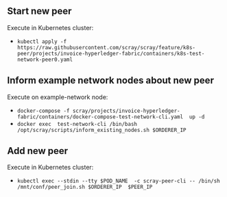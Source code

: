 ## Start new peer
Execute in Kubernetes cluster:
  * ```kubectl apply -f https://raw.githubusercontent.com/scray/scray/feature/k8s-peer/projects/invoice-hyperledger-fabric/containers/k8s-test-network-peer0.yaml```
  
## Inform example network nodes about new peer
Execute on example-network node:
  * ```docker-compose -f scray/projects/invoice-hyperledger-fabric/containers/docker-compose-test-network-cli.yaml  up -d```
  * ```docker exec  test-network-cli /bin/bash /opt/scray/scripts/inform_existing_nodes.sh $ORDERER_IP```
  
## Add new peer
Execute in Kubernetes cluster:
  * ```kubectl exec --stdin --tty $POD_NAME  -c scray-peer-cli -- /bin/sh /mnt/conf/peer_join.sh $ORDERER_IP  $PEER_IP```

  	
